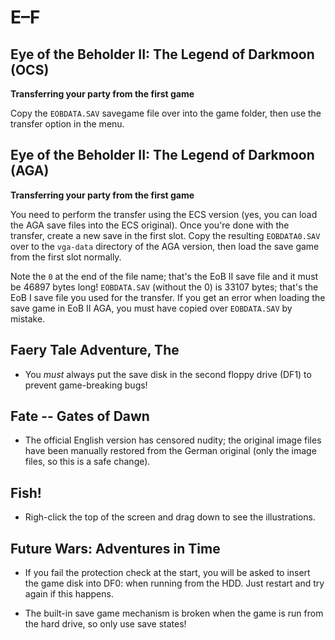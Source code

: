 # E–F

## Eye of the Beholder II:  The Legend of Darkmoon (OCS)

**Transferring your party from the first game**

Copy the `EOBDATA.SAV` savegame file over into the game folder, then use the
transfer option in the menu.


## Eye of the Beholder II: The Legend of Darkmoon (AGA)

**Transferring your party from the first game**

You need to perform the transfer using the ECS version (yes, you can load the
AGA save files into the ECS original). Once you're done with the transfer,
create a new save in the first slot. Copy the resulting `EOBDATA0.SAV` over to
the `vga-data` directory of the AGA version, then load the save game from the
first slot normally.

Note the `0` at the end of the file name; that's the EoB II save file and
it must be 46897 bytes long! `EOBDATA.SAV` (without the 0) is 33107 bytes;
that's the EoB I save file you used for the transfer. If you get an error
when loading the save game in EoB II AGA, you must have copied over
`EOBDATA.SAV` by mistake.


## Faery Tale Adventure, The

- You _must_ always put the save disk in the second floppy drive (DF1) to
  prevent game-breaking bugs!


## Fate -- Gates of Dawn

- The official English version has censored nudity; the
  original image files have been manually restored from the German original
  (only the image files, so this is a safe change).



## Fish!

- Righ-click the top of the screen and drag down to see the illustrations.


## Future Wars: Adventures in Time

- If you fail the protection check at the start, you will be asked to insert
  the game disk into DF0: when running from the HDD. Just restart and try
  again if this happens.

- The built-in save game mechanism is broken when the game is run from the
  hard drive, so only use save states!

